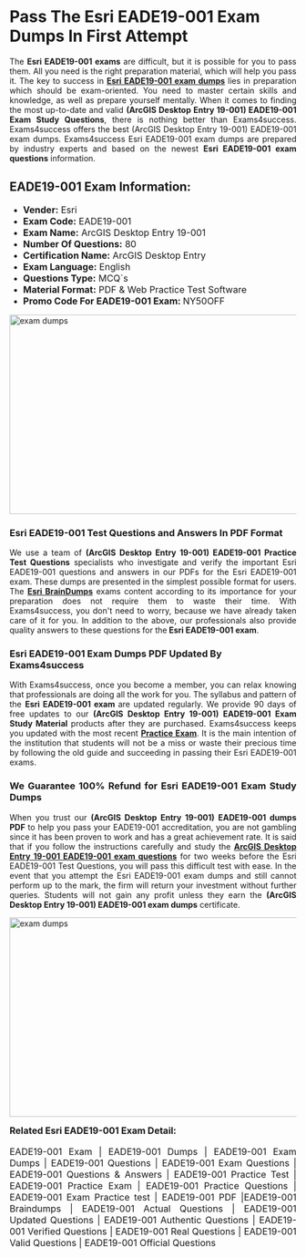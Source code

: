 <h1><strong><strong>Pass The Esri EADE19-001 Exam Dumps In First Attempt</strong></strong></h1> <p style="text-align:justify">The <strong>Esri EADE19-001 exams</strong> are difficult, but it is possible for you to pass them. All you need is the right preparation material, which will help you pass it. The key to success in <a href="https://www.exams4success.com/esri/eade19-001-pdf-exam-dumps"><strong>Esri EADE19-001 exam dumps</strong></a> lies in preparation which should be exam-oriented. You need to master certain skills and knowledge, as well as prepare yourself mentally. When it comes to finding the most up-to-date and valid <strong>(ArcGIS Desktop Entry 19-001) EADE19-001 Exam Study Questions</strong>, there is nothing better than Exams4success. Exams4success offers the best (ArcGIS Desktop Entry 19-001) EADE19-001 exam dumps. Exams4success Esri EADE19-001 exam dumps are prepared by industry experts and based on the newest <strong>Esri EADE19-001 exam questions</strong> information.</p> <h2><strong><strong>EADE19-001 Exam Information:</strong></strong></h2> <ul> <li><span style="font-size:16px"><strong>Vender:</strong> Esri</span></li> <li><span style="font-size:16px"><strong>Exam Code:</strong> EADE19-001</span></li> <li><span style="font-size:16px"><strong>Exam Name:</strong> ArcGIS Desktop Entry 19-001</span></li> <li><span style="font-size:16px"><strong>Number Of Questions:</strong> 80</span></li> <li><span style="font-size:16px"><strong>Certification Name:</strong> ArcGIS Desktop Entry</span></li> <li><span style="font-size:16px"><strong>Exam Language:</strong> English</span></li> <li><span style="font-size:16px"><strong>Questions Type:</strong> MCQ`s</span></li> <li><span style="font-size:16px"><strong>Material Format:</strong> PDF & Web Practice Test Software</span></li> <li><span style="font-size:16px"><strong>Promo Code For EADE19-001 Exam: </strong>NY50OFF</span></li> </ul> <p><a href="https://www.exams4success.com/esri/eade19-001-pdf-exam-dumps" rel="no-follow"><img alt="exam dumps" src="https://www.certcollections.com/uploads/content/infrist1.png" style="height:350px; width:750px" /></a></p> <h3><strong>Esri EADE19-001 Test Questions and Answers In PDF Format</strong></h3> <p style="text-align:justify">We use a team of <strong>(ArcGIS Desktop Entry 19-001) EADE19-001 Practice Test Questions</strong> specialists who investigate and verify the important Esri EADE19-001 questions and answers in our PDFs for the Esri EADE19-001 exam. These dumps are presented in the simplest possible format for users. The <a href="https://www.exams4success.com/esri-exam-dumps"><strong>Esri BrainDumps</strong></a> exams content according to its importance for your preparation does not require them to waste their time. With Exams4success, you don't need to worry, because we have already taken care of it for you. In addition to the above, our professionals also provide quality answers to these questions for the<strong> Esri EADE19-001 exam</strong>.</p> <h3><strong> Esri EADE19-001 Exam Dumps PDF Updated By Exams4success</strong></h3> <p style="text-align:justify">With Exams4success, once you become a member, you can relax knowing that professionals are doing all the work for you. The syllabus and pattern of the <strong>Esri EADE19-001 exam </strong>are updated regularly. We provide 90 days of free updates to our <strong>(ArcGIS Desktop Entry 19-001) EADE19-001 Exam Study Material</strong> products after they are purchased. Exams4success keeps you updated with the most recent <a href="https://www.exams4success.com/"><strong>Practice Exam</strong></a>. It is the main intention of the institution that students will not be a miss or waste their precious time by following the old guide and succeeding in passing their Esri EADE19-001 exams.</p> <h3 style="text-align:justify"><strong>We Guarantee 100% Refund for Esri EADE19-001 Exam Study Dumps</strong></h3> <p style="text-align:justify">When you trust our <strong>(ArcGIS Desktop Entry 19-001) EADE19-001 dumps PDF</strong> to help you pass your EADE19-001 accreditation, you are not gambling since it has been proven to work and has a great achievement rate. It is said that if you follow the instructions carefully and study the <a href="https://www.exams4success.com/esri/eade19-001-pdf-exam-dumps"><strong>ArcGIS Desktop Entry 19-001 EADE19-001 exam questions</strong></a> for two weeks before the Esri EADE19-001 Test Questions, you will pass this difficult test with ease. In the event that you attempt the Esri EADE19-001 exam dumps and still cannot perform up to the mark, the firm will return your investment without further queries. Students will not gain any profit unless they earn the <strong>(ArcGIS Desktop Entry 19-001) EADE19-001 exam dumps</strong> certificate.</p> <p style="text-align:justify"><a href="https://www.exams4success.com/esri/eade19-001-pdf-exam-dumps" rel="no-follow"><img alt="exam dumps" src="https://www.certcollections.com/uploads/content/free_demo1.png" style="height:350px; width:750px" /></a></p> <p style="text-align:justify"><span style="font-size:16px"><strong>Related Esri EADE19-001 Exam Detail:</strong></span><br /> <br /> <span style="font-size:16px">EADE19-001 Exam | EADE19-001 Dumps | EADE19-001 Exam Dumps | EADE19-001 Questions | EADE19-001 Exam Questions | EADE19-001 Questions & Answers | EADE19-001 Practice Test | EADE19-001 Practice Exam | EADE19-001 Practice Questions | EADE19-001 Exam Practice test | EADE19-001 PDF |EADE19-001 Braindumps | EADE19-001 Actual Questions | EADE19-001 Updated Questions | EADE19-001 Authentic Questions | EADE19-001 Verified Questions | EADE19-001 Real Questions | EADE19-001 Valid Questions | EADE19-001 Official Questions</span></p>
